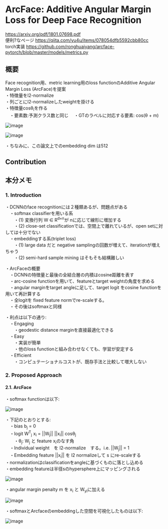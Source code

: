 # ArcFace: Additive Angular Margin Loss for Deep Face Recognition
https://arxiv.org/pdf/1801.07698.pdf    
便利?なページ https://qiita.com/yu4u/items/078054dfb5592cbb80cc  
torch実装 https://github.com/ronghuaiyang/arcface-pytorch/blob/master/models/metrics.py  
  
## 概要  
Face recognition用、metric learning用のloss functionのAdditive Angular Margin Loss (ArcFace)を提案  
・特徴量をl2-normalize  
・列ごとにl2-normalizeしたweightを掛ける  
・特徴量cosθ<sub>i</sub>を作る  
　・要素数:予測クラス数と同じ
　・GTのラベルに対応する要素: cos(θ + m)  
  
![image](https://user-images.githubusercontent.com/30098187/71134475-cfa2e800-2241-11ea-8a6e-d8b0d3cd1297.png)  
  
![image](https://user-images.githubusercontent.com/30098187/71135031-c9157000-2243-11ea-9352-57da33338130.png)  
  
・ちなみに、この論文上でのembedding dim は512  
  
## Contribution  

## 本分メモ  
### 1. Introduction
・DCNNのface recognitionには２種類あるが、問題点がある  
　・softmax classifierを用いる系  
　　・(1) 変換行列 W ∈ R<sup>d×n</sup>が nに応じて線形に増加する  
　　・(2) close-set classificationでは、空間上で離れているが、open setに対しては十分でない  
　・embeddingする系(triplet loss)  
　　・(1) large data だと negative samplingの回数が増えて、iterationが増えちゃう  
　　・(2) semi-hard sample mining はそもそも結構難しい  
  
・ArcFaceの概要  
　・DCNNの特徴量と最後の全結合層の内積はcosine距離を表す  
　・arc-cosine functionを用いて、featureとtarget weightの角度を求める  
　・angular marginをtarget angleに足して、target logit をcosine functionを用いて再計算する  
　・全logitを fixed feature normでre-scaleする。  
　・その後はsoftmaxと同様  
  
・利点は以下の通り:  
　・Engaging  
　　・geodestic distance marginを直接最適化できる  
　・Easy  
　　・実装が簡単  
　　・他のloss functionと組み合わせなくても、学習が安定する  
　・Efficient  
　　・コンピュテーショナルコストが、既存手法と比較して増大しない  
  
### 2. Proposed Approach  
#### 2.1. ArcFace  
・softmax functionは以下:  
  
![image](https://user-images.githubusercontent.com/30098187/71137146-74292800-224a-11ea-8c81-19029f2004c5.png)  
  
・下記のとおりとする:  
　・bias b<sub>j</sub> = 0  
　・logit W<sup>T</sup><sub>j</sub> x<sub>i</sub> = ||W<sub>j</sub>|| ||x<sub>i</sub>|| cosθ<sub>j</sub>  
　　・θ<sub>j</sub>: W<sub>j</sub> と feature x<sub>i</sub>のなす角  
　・Individual weight　を l2-normalize　する。i.e. ||W<sub>j</sub>|| = 1  
　・Embedding feature ||x<sub>i</sub>|| を l2 normalizeして s にre-scaleする    
・normalizationはclassificationをangleに基づくものに落とし込める  
・embedding featureは半径sのhypersphere上にマッピングされる  
  
![image](https://user-images.githubusercontent.com/30098187/71137796-a3d92f80-224c-11ea-8112-011a08e41103.png)  
  
・angular margin penalty m を x<sub>i</sub> と W<sub>yi</sub>に加える  
  
![image](https://user-images.githubusercontent.com/30098187/71137919-177b3c80-224d-11ea-8dc7-fe856e3c1820.png)    
  
・softmaxとArcfaceのembeddingした空間を可視化したものは以下:  
  
![image](https://user-images.githubusercontent.com/30098187/71137973-4396bd80-224d-11ea-8316-96c7f312bf5a.png)  
  
